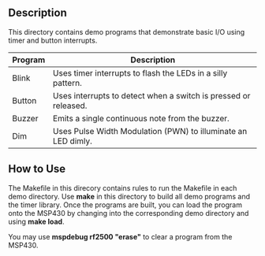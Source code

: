 ## Description
This directory contains demo programs that demonstrate basic I/O using timer and button interrupts.

Program | Description
------- | -----------
Blink   | Uses timer interrupts to flash the LEDs in a silly pattern.
Button  | Uses interrupts to detect when a switch is pressed or released.
Buzzer  | Emits a single continuous note from the buzzer.
Dim     | Uses Pulse Width Modulation (PWN) to illuminate an LED dimly.

## How to Use

The Makefile in this direcory contains rules to run the Makefile in each demo directory. Use **make** in this directory to build all demo programs and the timer library. Once the programs are built, you can load the program onto the MSP430 by changing into the corresponding demo directory and using **make load**.

You may use **mspdebug rf2500 "erase"** to clear a program from the MSP430.
